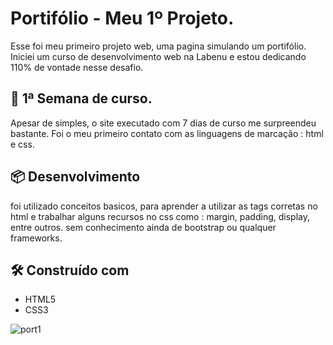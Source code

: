 # Portifólio - Meu 1º Projeto.

Esse foi meu primeiro projeto web, uma pagina simulando um portifólio.
Iniciei um curso de desenvolvimento web na Labenu e estou dedicando 110% de vontade nesse desafio.

  ## 🚀 1ª Semana de curso.

Apesar de simples, o site executado com 7 dias de curso me surpreendeu bastante. 
Foi o meu primeiro contato com as linguagens de marcação : html e css.

## 📦 Desenvolvimento

foi utilizado conceitos basicos, para aprender a utilizar as tags corretas no html e trabalhar alguns recursos no css como : margin, padding, display, entre outros.
sem conhecimento ainda de bootstrap ou qualquer frameworks. 

## 🛠️ Construído com
* HTML5
* CSS3

![port1](https://user-images.githubusercontent.com/77758983/110253114-5cc97e00-7f67-11eb-8d02-b1f17037f9f3.png)


